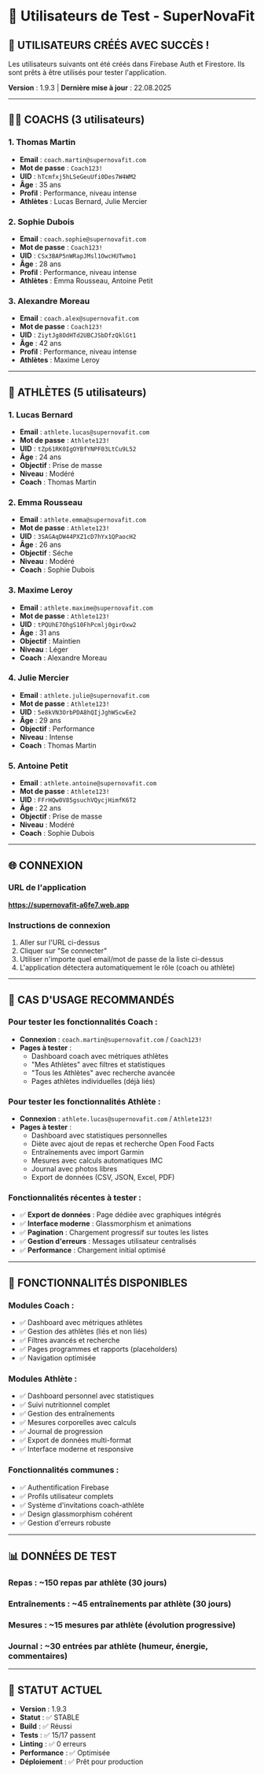 # 👥 Utilisateurs de Test - SuperNovaFit

## 🎉 **UTILISATEURS CRÉÉS AVEC SUCCÈS !**

Les utilisateurs suivants ont été créés dans Firebase Auth et Firestore. Ils sont prêts à être utilisés pour tester l'application.

**Version** : 1.9.3 | **Dernière mise à jour** : 22.08.2025

---

## 👨‍💼 **COACHS** (3 utilisateurs)

### 1. Thomas Martin
- **Email** : `coach.martin@supernovafit.com`
- **Mot de passe** : `Coach123!`
- **UID** : `hTcmfxj5hLSeGeuUfi0Des7W4WM2`
- **Âge** : 35 ans
- **Profil** : Performance, niveau intense
- **Athlètes** : Lucas Bernard, Julie Mercier

### 2. Sophie Dubois
- **Email** : `coach.sophie@supernovafit.com`
- **Mot de passe** : `Coach123!`
- **UID** : `CSx3BAP5nWRapJMsl1OwcHUTwmo1`
- **Âge** : 28 ans
- **Profil** : Performance, niveau intense
- **Athlètes** : Emma Rousseau, Antoine Petit

### 3. Alexandre Moreau
- **Email** : `coach.alex@supernovafit.com`
- **Mot de passe** : `Coach123!`
- **UID** : `ZiytJg8OdHTd2UBCJSbDfzQklGt1`
- **Âge** : 42 ans
- **Profil** : Performance, niveau intense
- **Athlètes** : Maxime Leroy

---

## 🏃 **ATHLÈTES** (5 utilisateurs)

### 1. Lucas Bernard
- **Email** : `athlete.lucas@supernovafit.com`
- **Mot de passe** : `Athlete123!`
- **UID** : `tZp61RK0IgOYBfYNPF03LtCu9L52`
- **Âge** : 24 ans
- **Objectif** : Prise de masse
- **Niveau** : Modéré
- **Coach** : Thomas Martin

### 2. Emma Rousseau
- **Email** : `athlete.emma@supernovafit.com`
- **Mot de passe** : `Athlete123!`
- **UID** : `3SAGAqDW44PXZ1cD7hYx1QPaocH2`
- **Âge** : 26 ans
- **Objectif** : Séche
- **Niveau** : Modéré
- **Coach** : Sophie Dubois

### 3. Maxime Leroy
- **Email** : `athlete.maxime@supernovafit.com`
- **Mot de passe** : `Athlete123!`
- **UID** : `tPQUhE7OhgS10FhPcmlj0girOxw2`
- **Âge** : 31 ans
- **Objectif** : Maintien
- **Niveau** : Léger
- **Coach** : Alexandre Moreau

### 4. Julie Mercier
- **Email** : `athlete.julie@supernovafit.com`
- **Mot de passe** : `Athlete123!`
- **UID** : `5e8kVN3OrbPDA8hQIjJghWScwEe2`
- **Âge** : 29 ans
- **Objectif** : Performance
- **Niveau** : Intense
- **Coach** : Thomas Martin

### 5. Antoine Petit
- **Email** : `athlete.antoine@supernovafit.com`
- **Mot de passe** : `Athlete123!`
- **UID** : `FFrHQw0V85gsuchVQycjHimfK6T2`
- **Âge** : 22 ans
- **Objectif** : Prise de masse
- **Niveau** : Modéré
- **Coach** : Sophie Dubois

---

## 🌐 **CONNEXION**

### URL de l'application
**https://supernovafit-a6fe7.web.app**

### Instructions de connexion
1. Aller sur l'URL ci-dessus
2. Cliquer sur "Se connecter"
3. Utiliser n'importe quel email/mot de passe de la liste ci-dessus
4. L'application détectera automatiquement le rôle (coach ou athlète)

---

## 🎯 **CAS D'USAGE RECOMMANDÉS**

### **Pour tester les fonctionnalités Coach :**
- **Connexion** : `coach.martin@supernovafit.com` / `Coach123!`
- **Pages à tester** :
  - Dashboard coach avec métriques athlètes
  - "Mes Athlètes" avec filtres et statistiques
  - "Tous les Athlètes" avec recherche avancée
  - Pages athlètes individuelles (déjà liés)

### **Pour tester les fonctionnalités Athlète :**
- **Connexion** : `athlete.lucas@supernovafit.com` / `Athlete123!`
- **Pages à tester** :
  - Dashboard avec statistiques personnelles
  - Diète avec ajout de repas et recherche Open Food Facts
  - Entraînements avec import Garmin
  - Mesures avec calculs automatiques IMC
  - Journal avec photos libres
  - Export de données (CSV, JSON, Excel, PDF)

### **Fonctionnalités récentes à tester :**
- ✅ **Export de données** : Page dédiée avec graphiques intégrés
- ✅ **Interface moderne** : Glassmorphism et animations
- ✅ **Pagination** : Chargement progressif sur toutes les listes
- ✅ **Gestion d'erreurs** : Messages utilisateur centralisés
- ✅ **Performance** : Chargement initial optimisé

---

## 🔧 **FONCTIONNALITÉS DISPONIBLES**

### **Modules Coach :**
- ✅ Dashboard avec métriques athlètes
- ✅ Gestion des athlètes (liés et non liés)
- ✅ Filtres avancés et recherche
- ✅ Pages programmes et rapports (placeholders)
- ✅ Navigation optimisée

### **Modules Athlète :**
- ✅ Dashboard personnel avec statistiques
- ✅ Suivi nutritionnel complet
- ✅ Gestion des entraînements
- ✅ Mesures corporelles avec calculs
- ✅ Journal de progression
- ✅ Export de données multi-format
- ✅ Interface moderne et responsive

### **Fonctionnalités communes :**
- ✅ Authentification Firebase
- ✅ Profils utilisateur complets
- ✅ Système d'invitations coach-athlète
- ✅ Design glassmorphism cohérent
- ✅ Gestion d'erreurs robuste

---

## 📊 **DONNÉES DE TEST**

### **Repas** : ~150 repas par athlète (30 jours)
### **Entraînements** : ~45 entraînements par athlète (30 jours)
### **Mesures** : ~15 mesures par athlète (évolution progressive)
### **Journal** : ~30 entrées par athlète (humeur, énergie, commentaires)

---

## 🚀 **STATUT ACTUEL**

- **Version** : 1.9.3
- **Statut** : ✅ STABLE
- **Build** : ✅ Réussi
- **Tests** : ✅ 15/17 passent
- **Linting** : ✅ 0 erreurs
- **Performance** : ✅ Optimisée
- **Déploiement** : ✅ Prêt pour production
